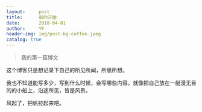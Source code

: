 ```yaml
---
layout:     post
title:      新的开始
date:       2018-04-01
author:     YF
header-img: img/post-bg-coffee.jpeg
catalog: true
---
```

> 我的第一篇博文

  这个博客只是想记录下自己的所见所闻，所思所想。

  我也不知道能写多少，写到什么时候，会写哪些内容，就像把自己放在一艇漫无目的的小船上，沿途所见，皆是风景。

  风起了，把帆拉起来吧。